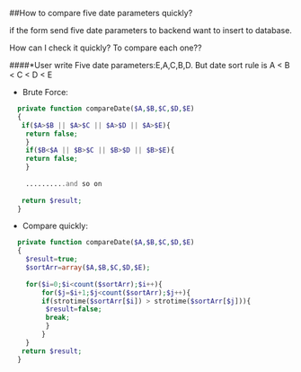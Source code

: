 ##How to compare five date parameters quickly? 

if the form send five date parameters to backend want to insert to database. 

How can I check it quickly? To compare each one?? 

####*User write Five date parameters:E,A,C,B,D. But date sort rule is A < B < C < D < E 

* Brute Force:

```php
  private function compareDate($A,$B,$C,$D,$E)
  {
   if($A>$B || $A>$C || $A>$D || $A>$E){
    return false;
    }
    if($B<$A || $B>$C || $B>$D || $B>$E){
    return false;
    }
  
    ..........and so on
  
   return $result;
  }
```

* Compare quickly:

```php
  private function compareDate($A,$B,$C,$D,$E)
  {
    $result=true;
    $sortArr=array($A,$B,$C,$D,$E);
  
    for($i=0;$i<count($sortArr);$i++){
        for($j=$i+1;$j<count($sortArr);$j++){
        if(strotime($sortArr[$i]) > strotime($sortArr[$j])){
         $result=false;
         break;
         }
        }
    }
   return $result;
  }
```